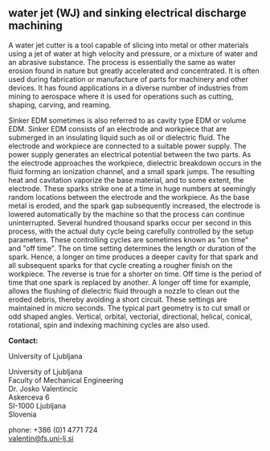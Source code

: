 ## water jet (WJ) and sinking electrical discharge machining

A water jet cutter is a tool capable of slicing into metal or other materials using a jet of water at high velocity and pressure, or a mixture of water and an abrasive substance. The process is essentially the same as water erosion found in nature but greatly accelerated and concentrated. It is often used during fabrication or manufacture of parts for machinery and other devices. It has found applications in a diverse number of industries from mining to aerospace where it is used for operations such as cutting, shaping, carving, and reaming.

Sinker EDM sometimes is also referred to as cavity type EDM or volume EDM. Sinker EDM consists of an electrode and workpiece that are submerged in an insulating liquid such as oil or dielectric fluid. The electrode and workpiece are connected to a suitable power supply. The power supply generates an electrical potential between the two parts. As the electrode approaches the workpiece, dielectric breakdown occurs in the fluid forming an ionization channel, and a small spark jumps. The resulting heat and cavitation vaporize the base material, and to some extent, the electrode. These sparks strike one at a time in huge numbers at seemingly random locations between the electrode and the workpiece. As the base metal is eroded, and the spark gap subsequently increased, the electrode is lowered automatically by the machine so that the process can continue uninterrupted. Several hundred thousand sparks occur per second in this process, with the actual duty cycle being carefully controlled by the setup parameters. These controlling cycles are sometimes known as "on time" and "off time". The on time setting determines the length or duration of the spark. Hence, a longer on time produces a deeper cavity for that spark and all subsequent sparks for that cycle creating a rougher finish on the workpiece. The reverse is true for a shorter on time. Off time is the period of time that one spark is replaced by another. A longer off time for example, allows the flushing of dielectric fluid through a nozzle to clean out the eroded debris, thereby avoiding a short circuit. These settings are maintained in micro seconds. The typical part geometry is to cut small or odd shaped angles. Vertical, orbital, vectorial, directional, helical, conical, rotational, spin and indexing machining cycles are also used.
<!--break-->
__Contact:__

University of Ljubljana

University of Ljubljana  
Faculty of Mechanical Engineering  
Dr. Josko Valentincic  
Askerceva 6  
SI-1000 Ljubljana  
Slovenia  

phone: +386 (0)1 4771 724  
valentin@fs.uni-lj.si